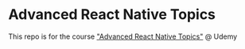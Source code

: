 # Advanced React Native Topics

This repo is for the course ["Advanced React Native Topics"](http://udemy.com/advanced-react-native-topics) @ Udemy
